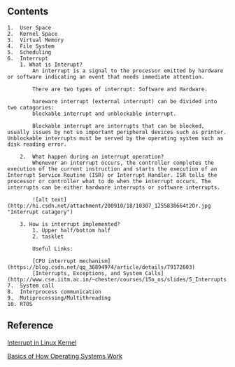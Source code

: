 
## Contents
    1.  User Space
    2.  Kernel Space
    3.  Virtual Memory
    4.  File System
    5.  Scheduling
    6.  Interrupt
        1. What is Interupt?
            An interrupt is a signal to the processor emitted by hardware or software indicating an event that needs immediate attention. 

            There are two types of interrupt: Software and Hardware.

            hareware interrupt (external interrupt) can be divided into two catagories:
            blockable interrupt and unblockable interrupt. 

            Blockable interrupt are interrupts that can be blocked, usually issues by not so important peripheral devices such as printer. Unblockable interrupts must be served by the operating system such as disk reading error. 

        2.  What happen during an interrupt operation?
            Whenever an interrupt occurs, the controller completes the execution of the current instruction and starts the execution of an Interrupt Service Routine (ISR) or Interrupt Handler. ISR tells the processor or controller what to do when the interrupt occurs. The interrupts can be either hardware interrupts or software interrupts.

            ![alt text](http://hi.csdn.net/attachment/200910/18/10307_1255838664t2Or.jpg "Interrupt catagory")

        3. How is interrupt implemented? 
            1. Upper half/bottom half
            2. tasklet

            Useful Links:

            [CPU interrupt mechanism](https://blog.csdn.net/qq_36894974/article/details/79172603)
            [Interrupts, Exceptions, and System Calls](http://www.cse.iitm.ac.in/~chester/courses/15o_os/slides/5_Interrupts.pdf)
    7.  System call
    8.  Interprocess communication
    9.  Mutiprocessing/Multithreading
    10. RTOS


## Reference

[Interrupt in Linux Kernel](https://linux-kernel-labs.github.io/refs/heads/master/lectures/interrupts.html#:~:text=In%20Linux%20the%20interrupt%20handling,interrupt%20and%20the%20interrupt%20controller.)

[Basics of How Operating Systems Work](http://faculty.salina.k-state.edu/tim/ossg/Introduction/OSworking.html)